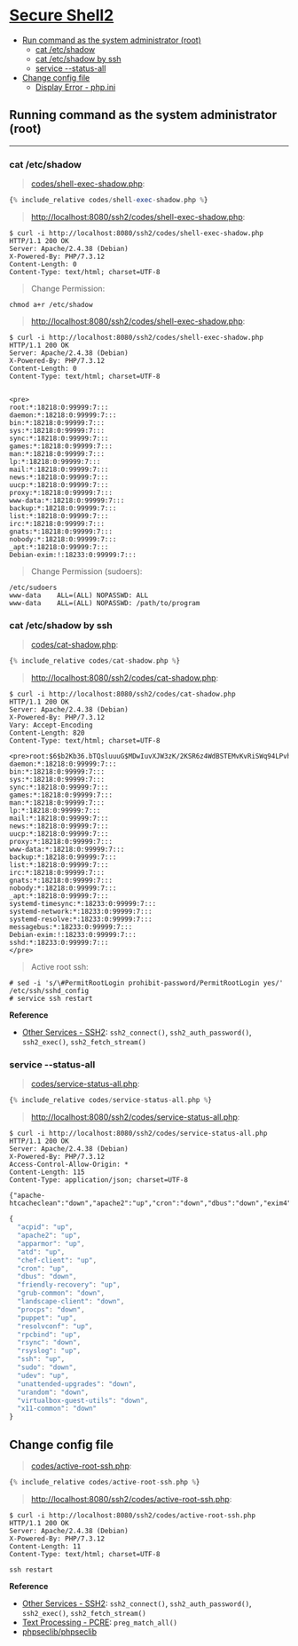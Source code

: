 # [Secure Shell2](http://php.net/manual/en/book.ssh2.php)

- [Run command as the system administrator (root)](#run-command-as-the-system-administrator-root)
  - [cat /etc/shadow](#cat-etcshadow)
  - [cat /etc/shadow by ssh](#cat-etcshadow-by-ssh)
  - [service --status-all](#service---status-all)
- [Change config file](#change-config-file)
  - [Display Error - php.ini](#display-error---phpini)

## Running command as the system administrator (root)

---

### cat /etc/shadow

> [codes/shell-exec-shadow.php](codes/shell-exec-shadow.php):

```php
{% include_relative codes/shell-exec-shadow.php %}
```

> [http://localhost:8080/ssh2/codes/shell-exec-shadow.php](http://localhost:8080/ssh2/codes/shell-exec-shadow.php):

```
$ curl -i http://localhost:8080/ssh2/codes/shell-exec-shadow.php
HTTP/1.1 200 OK
Server: Apache/2.4.38 (Debian)
X-Powered-By: PHP/7.3.12
Content-Length: 0
Content-Type: text/html; charset=UTF-8
```

> Change Permission:

```
chmod a+r /etc/shadow
```

> [http://localhost:8080/ssh2/codes/shell-exec-shadow.php](http://localhost:8080/ssh2/codes/shell-exec-shadow.php):

```
$ curl -i http://localhost:8080/ssh2/codes/shell-exec-shadow.php
HTTP/1.1 200 OK
Server: Apache/2.4.38 (Debian)
X-Powered-By: PHP/7.3.12
Content-Length: 0
Content-Type: text/html; charset=UTF-8


<pre>
root:*:18218:0:99999:7:::
daemon:*:18218:0:99999:7:::
bin:*:18218:0:99999:7:::
sys:*:18218:0:99999:7:::
sync:*:18218:0:99999:7:::
games:*:18218:0:99999:7:::
man:*:18218:0:99999:7:::
lp:*:18218:0:99999:7:::
mail:*:18218:0:99999:7:::
news:*:18218:0:99999:7:::
uucp:*:18218:0:99999:7:::
proxy:*:18218:0:99999:7:::
www-data:*:18218:0:99999:7:::
backup:*:18218:0:99999:7:::
list:*:18218:0:99999:7:::
irc:*:18218:0:99999:7:::
gnats:*:18218:0:99999:7:::
nobody:*:18218:0:99999:7:::
_apt:*:18218:0:99999:7:::
Debian-exim:!:18233:0:99999:7:::
```

> Change Permission (sudoers):

```
/etc/sudoers
www-data    ALL=(ALL) NOPASSWD: ALL
www-data    ALL=(ALL) NOPASSWD: /path/to/program
```

### cat /etc/shadow by ssh

> [codes/cat-shadow.php](codes/cat-shadow.php):

```php
{% include_relative codes/cat-shadow.php %}
```

> [http://localhost:8080/ssh2/codes/cat-shadow.php](http://localhost:8080/ssh2/codes/cat-shadow.php):

```
$ curl -i http://localhost:8080/ssh2/codes/cat-shadow.php
HTTP/1.1 200 OK
Server: Apache/2.4.38 (Debian)
X-Powered-By: PHP/7.3.12
Vary: Accept-Encoding
Content-Length: 820
Content-Type: text/html; charset=UTF-8

<pre>root:$6$b2Kb36.bTQsluuuG$MDwIuvXJW3zK/2KSR6z4WdBSTEMvKvRiSWq94LPvhrOZh3YV.hAgQa7kdjC3hLlAQ3L7EP3n4slYzXxa1ZUR0.:18233:0:99999:7:::
daemon:*:18218:0:99999:7:::
bin:*:18218:0:99999:7:::
sys:*:18218:0:99999:7:::
sync:*:18218:0:99999:7:::
games:*:18218:0:99999:7:::
man:*:18218:0:99999:7:::
lp:*:18218:0:99999:7:::
mail:*:18218:0:99999:7:::
news:*:18218:0:99999:7:::
uucp:*:18218:0:99999:7:::
proxy:*:18218:0:99999:7:::
www-data:*:18218:0:99999:7:::
backup:*:18218:0:99999:7:::
list:*:18218:0:99999:7:::
irc:*:18218:0:99999:7:::
gnats:*:18218:0:99999:7:::
nobody:*:18218:0:99999:7:::
_apt:*:18218:0:99999:7:::
systemd-timesync:*:18233:0:99999:7:::
systemd-network:*:18233:0:99999:7:::
systemd-resolve:*:18233:0:99999:7:::
messagebus:*:18233:0:99999:7:::
Debian-exim:!:18233:0:99999:7:::
sshd:*:18233:0:99999:7:::
</pre>
```

> Active root ssh:

```
# sed -i 's/\#PermitRootLogin prohibit-password/PermitRootLogin yes/' /etc/ssh/sshd_config
# service ssh restart
```

**Reference**

- [Other Services - SSH2](http://php.net/manual/en/book.ssh2.php): `ssh2_connect()`, `ssh2_auth_password()`, `ssh2_exec()`, `ssh2_fetch_stream()`

### service \-\-status-all

> [codes/service-status-all.php](codes/service-status-all.php):

```php
{% include_relative codes/service-status-all.php %}
```

> [http://localhost:8080/ssh2/codes/service-status-all.php](http://localhost:8080/ssh2/codes/service-status-all.php):

```
$ curl -i http://localhost:8080/ssh2/codes/service-status-all.php
HTTP/1.1 200 OK
Server: Apache/2.4.38 (Debian)
X-Powered-By: PHP/7.3.12
Access-Control-Allow-Origin: *
Content-Length: 115
Content-Type: application/json; charset=UTF-8

{"apache-htcacheclean":"down","apache2":"up","cron":"down","dbus":"down","exim4":"down","procps":"down","ssh":"up"}
```

```js
{
  "acpid": "up",
  "apache2": "up",
  "apparmor": "up",
  "atd": "up",
  "chef-client": "up",
  "cron": "up",
  "dbus": "down",
  "friendly-recovery": "up",
  "grub-common": "down",
  "landscape-client": "down",
  "procps": "down",
  "puppet": "up",
  "resolvconf": "up",
  "rpcbind": "up",
  "rsync": "down",
  "rsyslog": "up",
  "ssh": "up",
  "sudo": "down",
  "udev": "up",
  "unattended-upgrades": "down",
  "urandom": "down",
  "virtualbox-guest-utils": "down",
  "x11-common": "down"
}
```

## Change config file

> [codes/active-root-ssh.php](codes/active-root-ssh.php):

```php
{% include_relative codes/active-root-ssh.php %}
```

> [http://localhost:8080/ssh2/codes/active-root-ssh.php](http://localhost:8080/ssh2/codes/active-root-ssh.php):

```
$ curl -i http://localhost:8080/ssh2/codes/active-root-ssh.php
HTTP/1.1 200 OK
Server: Apache/2.4.38 (Debian)
X-Powered-By: PHP/7.3.12
Content-Length: 11
Content-Type: text/html; charset=UTF-8

ssh restart
```

**Reference**

- [Other Services - SSH2](http://php.net/manual/en/book.ssh2.php): `ssh2_connect()`, `ssh2_auth_password()`, `ssh2_exec()`, `ssh2_fetch_stream()`
- [Text Processing - PCRE](http://php.net/manual/en/ref.pcre.php): `preg_match_all()`
- [phpseclib/phpseclib](https://github.com/phpseclib/phpseclib)
